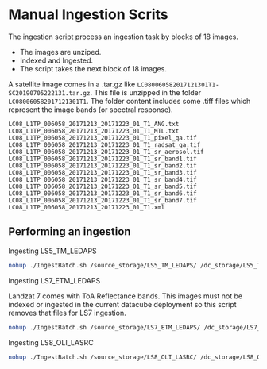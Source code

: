 # Manual Ingestion Scrits 

The ingestion script process an ingestion task by blocks of 18 images. 

* The images are unziped.
* Indexed and Ingested.
* The script takes the next block of 18 images.

A satellite image comes in a .tar.gz like ```LC080060582017121301T1-SC20190705222131.tar.gz```. This file is unzipped in the folder ```LC080060582017121301T1```. The folder content includes some .tiff files which represent the image bands (or spectral response).

```
LC08_L1TP_006058_20171213_20171223_01_T1_ANG.txt
LC08_L1TP_006058_20171213_20171223_01_T1_MTL.txt
LC08_L1TP_006058_20171213_20171223_01_T1_pixel_qa.tif
LC08_L1TP_006058_20171213_20171223_01_T1_radsat_qa.tif
LC08_L1TP_006058_20171213_20171223_01_T1_sr_aerosol.tif
LC08_L1TP_006058_20171213_20171223_01_T1_sr_band1.tif
LC08_L1TP_006058_20171213_20171223_01_T1_sr_band2.tif
LC08_L1TP_006058_20171213_20171223_01_T1_sr_band3.tif
LC08_L1TP_006058_20171213_20171223_01_T1_sr_band4.tif
LC08_L1TP_006058_20171213_20171223_01_T1_sr_band5.tif
LC08_L1TP_006058_20171213_20171223_01_T1_sr_band6.tif
LC08_L1TP_006058_20171213_20171223_01_T1_sr_band7.tif
LC08_L1TP_006058_20171213_20171223_01_T1.xml
```

## Performing an ingestion

Ingesting LS5_TM_LEDAPS

```sh
nohup ./IngestBatch.sh /source_storage/LS5_TM_LEDAPS/ /dc_storage/LS5_TM_LEDAPS/ingest_file.yml
```

Ingesting LS7_ETM_LEDAPS

Landzat 7 comes with ToA Reflectance bands. This images must not be indexed or ingested in the current 
datacube deployment so this script removes that files for LS7 ingestion.

```sh
nohup ./IngestBatch.sh /source_storage/LS7_ETM_LEDAPS/ /dc_storage/LS7_ETM_LEDAPS/ingest_file.yml
```

Ingesting LS8_OLI_LASRC

```sh
nohup ./IngestBatch.sh /source_storage/LS8_OLI_LASRC/ /dc_storage/LS8_OLI_LASRC/ingest_file.yml
```

